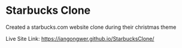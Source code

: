 # Starbucks Clone

Created a starbucks.com website clone during their christmas theme

Live Site Link: https://iangongwer.github.io/StarbucksClone/
